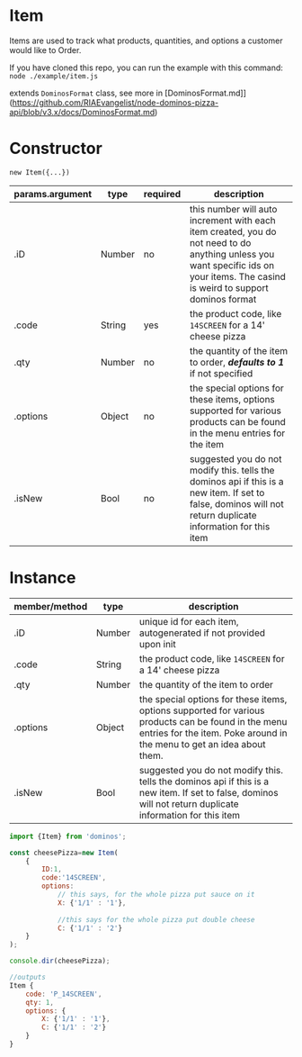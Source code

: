 Item
====
Items are used to track what products, quantities, and options a customer would like to Order.

If you have cloned this repo, you can run the example with this command:
`node ./example/item.js`

extends `DominosFormat` class, see more in [DominosFormat.md]](https://github.com/RIAEvangelist/node-dominos-pizza-api/blob/v3.x/docs/DominosFormat.md)

Constructor
====

`new Item({...})`

|params.argument|type  |required|description|
|--------       |------|--------|-------|
|.iD            |Number|no|this number will auto increment with each item created, you do not need to do anything unless you want specific ids on your items. The casind is weird to support dominos format|
|.code          |String|yes|the product code, like `14SCREEN` for a 14' cheese pizza|
|.qty           |Number|no|the quantity of the item to order, ***defaults to 1*** if not specified|
|.options       |Object|no|the special options for these items, options supported for various products can be found in the menu entries for the item|
|.isNew         |Bool  |no|suggested you do not modify this. tells the dominos api if this is a new item. If set to false, dominos will not return duplicate information for this item|

Instance
====

|member/method|type  |description|
|-------------|------|-------    |
|.iD          |Number|unique id for each item, autogenerated if not provided upon init|
|.code        |String|the product code, like `14SCREEN` for a 14' cheese pizza|
|.qty         |Number|the quantity of the item to order|
|.options     |Object|the special options for these items, options supported for various products can be found in the menu entries for the item. Poke around in the menu to get an idea about them.|
|.isNew       |Bool  |suggested you do not modify this. tells the dominos api if this is a new item. If set to false, dominos will not return duplicate information for this item|

```js
import {Item} from 'dominos';

const cheesePizza=new Item(
    {
        ID:1,
        code:'14SCREEN',
        options:
            // this says, for the whole pizza put sauce on it
            X: {'1/1' : '1'}, 
            
            //this says for the whole pizza put double cheese
            C: {'1/1' : '2'}
    }
);

console.dir(cheesePizza);

//outputs
Item { 
    code: 'P_14SCREEN', 
    qty: 1, 
    options: {
        X: {'1/1' : '1'}, 
        C: {'1/1' : '2'}
    } 
}

```
